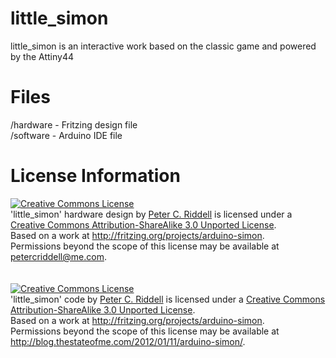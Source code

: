 little_simon
============

little_simon is an interactive work based on the classic game and powered by the Attiny44


Files
=====

/hardware - Fritzing design file<br>
/software - Arduino IDE file

License Information
===================

<a rel="license" href="http://creativecommons.org/licenses/by-sa/3.0/deed.en_US"><img alt="Creative Commons License" style="border-width:0" src="http://i.creativecommons.org/l/by-sa/3.0/88x31.png" /></a><br /><span xmlns:dct="http://purl.org/dc/terms/" property="dct:title">'little_simon' hardware design</span> by <a xmlns:cc="http://creativecommons.org/ns#" href="http://fritzing.org/projects/arduino-simon" property="cc:attributionName" rel="cc:attributionURL">Peter C. Riddell</a> is licensed under a <a rel="license" href="http://creativecommons.org/licenses/by-sa/3.0/deed.en_US">Creative Commons Attribution-ShareAlike 3.0 Unported License</a>.<br />Based on a work at <a xmlns:dct="http://purl.org/dc/terms/" href="http://fritzing.org/projects/arduino-simon" rel="dct:source">http://fritzing.org/projects/arduino-simon</a>.<br />Permissions beyond the scope of this license may be available at <a xmlns:cc="http://creativecommons.org/ns#" href="petercriddell@me.com" rel="cc:morePermissions">petercriddell@me.com</a>.<br>
<br>
<br>
<a rel="license" href="http://creativecommons.org/licenses/by-sa/3.0/deed.en_US"><img alt="Creative Commons License" style="border-width:0" src="http://i.creativecommons.org/l/by-sa/3.0/88x31.png" /></a><br /><span xmlns:dct="http://purl.org/dc/terms/" property="dct:title">'little_simon' code</span> by <a xmlns:cc="http://creativecommons.org/ns#" href="http://https://github.com/cpswan/Arduino/blob/master/simon.ino" property="cc:attributionName" rel="cc:attributionURL">Peter C. Riddell</a> is licensed under a <a rel="license" href="http://creativecommons.org/licenses/by-sa/3.0/deed.en_US">Creative Commons Attribution-ShareAlike 3.0 Unported License</a>.<br />Based on a work at <a xmlns:dct="http://purl.org/dc/terms/" href="http://fritzing.org/projects/arduino-simon" rel="dct:source">http://fritzing.org/projects/arduino-simon</a>.<br />Permissions beyond the scope of this license may be available at <a xmlns:cc="http://creativecommons.org/ns#" href="http://blog.thestateofme.com/2012/01/11/arduino-simon/" rel="cc:morePermissions">http://blog.thestateofme.com/2012/01/11/arduino-simon/</a>.
